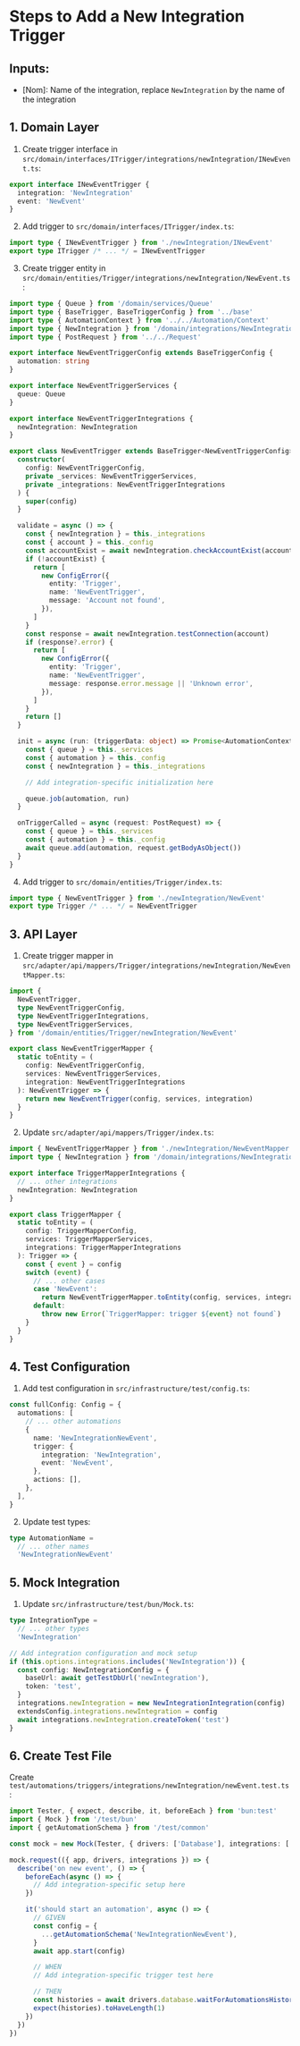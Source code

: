 # Steps to Add a New Integration Trigger

## Inputs:

- [Nom]: Name of the integration, replace `NewIntegration` by the name of the integration

## 1. Domain Layer

1. Create trigger interface in `src/domain/interfaces/ITrigger/integrations/newIntegration/INewEvent.ts`:

```typescript
export interface INewEventTrigger {
  integration: 'NewIntegration'
  event: 'NewEvent'
}
```

2. Add trigger to `src/domain/interfaces/ITrigger/index.ts`:

```typescript
import type { INewEventTrigger } from './newIntegration/INewEvent'
export type ITrigger /* ... */ = INewEventTrigger
```

3. Create trigger entity in `src/domain/entities/Trigger/integrations/newIntegration/NewEvent.ts`:

```typescript
import type { Queue } from '/domain/services/Queue'
import type { BaseTrigger, BaseTriggerConfig } from '../base'
import type { AutomationContext } from '../../Automation/Context'
import type { NewIntegration } from '/domain/integrations/NewIntegration'
import type { PostRequest } from '../../Request'

export interface NewEventTriggerConfig extends BaseTriggerConfig {
  automation: string
}

export interface NewEventTriggerServices {
  queue: Queue
}

export interface NewEventTriggerIntegrations {
  newIntegration: NewIntegration
}

export class NewEventTrigger extends BaseTrigger<NewEventTriggerConfig> {
  constructor(
    config: NewEventTriggerConfig,
    private _services: NewEventTriggerServices,
    private _integrations: NewEventTriggerIntegrations
  ) {
    super(config)
  }

  validate = async () => {
    const { newIntegration } = this._integrations
    const { account } = this._config
    const accountExist = await newIntegration.checkAccountExist(account)
    if (!accountExist) {
      return [
        new ConfigError({
          entity: 'Trigger',
          name: 'NewEventTrigger',
          message: 'Account not found',
        }),
      ]
    }
    const response = await newIntegration.testConnection(account)
    if (response?.error) {
      return [
        new ConfigError({
          entity: 'Trigger',
          name: 'NewEventTrigger',
          message: response.error.message || 'Unknown error',
        }),
      ]
    }
    return []
  }

  init = async (run: (triggerData: object) => Promise<AutomationContext>) => {
    const { queue } = this._services
    const { automation } = this._config
    const { newIntegration } = this._integrations

    // Add integration-specific initialization here

    queue.job(automation, run)
  }

  onTriggerCalled = async (request: PostRequest) => {
    const { queue } = this._services
    const { automation } = this._config
    await queue.add(automation, request.getBodyAsObject())
  }
}
```

4. Add trigger to `src/domain/entities/Trigger/index.ts`:

```typescript
import type { NewEventTrigger } from './newIntegration/NewEvent'
export type Trigger /* ... */ = NewEventTrigger
```

## 3. API Layer

1. Create trigger mapper in `src/adapter/api/mappers/Trigger/integrations/newIntegration/NewEventMapper.ts`:

```typescript
import {
  NewEventTrigger,
  type NewEventTriggerConfig,
  type NewEventTriggerIntegrations,
  type NewEventTriggerServices,
} from '/domain/entities/Trigger/newIntegration/NewEvent'

export class NewEventTriggerMapper {
  static toEntity = (
    config: NewEventTriggerConfig,
    services: NewEventTriggerServices,
    integration: NewEventTriggerIntegrations
  ): NewEventTrigger => {
    return new NewEventTrigger(config, services, integration)
  }
}
```

2. Update `src/adapter/api/mappers/Trigger/index.ts`:

```typescript
import { NewEventTriggerMapper } from './newIntegration/NewEventMapper'
import type { NewIntegration } from '/domain/integrations/NewIntegration'

export interface TriggerMapperIntegrations {
  // ... other integrations
  newIntegration: NewIntegration
}

export class TriggerMapper {
  static toEntity = (
    config: TriggerMapperConfig,
    services: TriggerMapperServices,
    integrations: TriggerMapperIntegrations
  ): Trigger => {
    const { event } = config
    switch (event) {
      // ... other cases
      case 'NewEvent':
        return NewEventTriggerMapper.toEntity(config, services, integrations)
      default:
        throw new Error(`TriggerMapper: trigger ${event} not found`)
    }
  }
}
```

## 4. Test Configuration

1. Add test configuration in `src/infrastructure/test/config.ts`:

```typescript
const fullConfig: Config = {
  automations: [
    // ... other automations
    {
      name: 'NewIntegrationNewEvent',
      trigger: {
        integration: 'NewIntegration',
        event: 'NewEvent',
      },
      actions: [],
    },
  ],
}
```

2. Update test types:

```typescript
type AutomationName =
  // ... other names
  'NewIntegrationNewEvent'
```

## 5. Mock Integration

1. Update `src/infrastructure/test/bun/Mock.ts`:

```typescript
type IntegrationType =
  // ... other types
  'NewIntegration'

// Add integration configuration and mock setup
if (this.options.integrations.includes('NewIntegration')) {
  const config: NewIntegrationConfig = {
    baseUrl: await getTestDbUrl('newIntegration'),
    token: 'test',
  }
  integrations.newIntegration = new NewIntegrationIntegration(config)
  extendsConfig.integrations.newIntegration = config
  await integrations.newIntegration.createToken('test')
}
```

## 6. Create Test File

Create `test/automations/triggers/integrations/newIntegration/newEvent.test.ts`:

```typescript
import Tester, { expect, describe, it, beforeEach } from 'bun:test'
import { Mock } from '/test/bun'
import { getAutomationSchema } from '/test/common'

const mock = new Mock(Tester, { drivers: ['Database'], integrations: ['NewIntegration'] })

mock.request(({ app, drivers, integrations }) => {
  describe('on new event', () => {
    beforeEach(async () => {
      // Add integration-specific setup here
    })

    it('should start an automation', async () => {
      // GIVEN
      const config = {
        ...getAutomationSchema('NewIntegrationNewEvent'),
      }
      await app.start(config)

      // WHEN
      // Add integration-specific trigger test here

      // THEN
      const histories = await drivers.database.waitForAutomationsHistories()
      expect(histories).toHaveLength(1)
    })
  })
})
```
